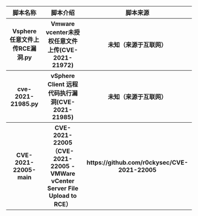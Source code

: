 <table>
<tr>
    <th>脚本名称</th>
    <th>脚本介绍</th>
    <th>脚本来源</th>
</tr>
<tr>
    <th>Vsphere 任意文件上传RCE漏洞.py</th>
    <th>Vmware vcenter未授权任意文件上传(CVE-2021-21972)</th>
    <th>未知（来源于互联网）</th>
</tr>
<tr>
    <th>cve-2021-21985.py</th>
    <th>vSphere Client 远程代码执行漏洞(CVE-2021-21985)</th>
    <th>未知（来源于互联网）</th>
</tr>
<tr>
    <th>CVE-2021-22005-main</th>
    <th>CVE-2021-22005（CVE-2021-22005 - VMWare vCenter Server File Upload to RCE）</th>
    <th>https://github.com/r0ckysec/CVE-2021-22005</th>
</tr>

